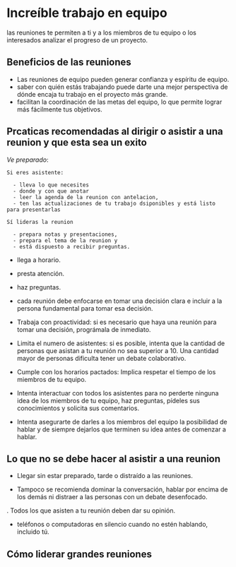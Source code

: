 # Increíble trabajo en equipo

las reuniones te permiten a ti y a los miembros de tu equipo o los interesados analizar el progreso de un proyecto.

## Beneficios de las reuniones

- Las reuniones de equipo pueden generar confianza y espíritu de equipo.
- saber con quién estás trabajando puede darte una mejor perspectiva de dónde encaja tu trabajo en el proyecto más grande.
- facilitan la coordinación de las metas del equipo, lo que permite lograr más fácilmente tus objetivos.

## Prcaticas recomendadas al dirigir o asistir a una reunion y que esta sea un exito

*Ve preparado*:

    Si eres asistente:

      - lleva lo que necesites
      - donde y con que anotar
      - leer la agenda de la reunion con antelacion,
      - ten las actualizaciones de tu trabajo dsiponibles y está listo para presentarlas
    
    Sí lideras la reunion

      - prepara notas y presentaciones,
      - prepara el tema de la reunion y
      - está dispuesto a recibir preguntas.

- llega a horario.

- presta atención.

- haz preguntas.

- cada reunión debe enfocarse en tomar una decisión clara e incluir a la persona fundamental para tomar esa decisión.

- Trabaja con proactividad: si es necesario que haya una reunión para tomar una decisión, prográmala de inmediato.

- Limita el numero de asistentes:  si es posible, intenta que la cantidad de personas que asistan a tu reunión no sea
  superior a 10. Una cantidad mayor de personas dificulta tener un debate colaborativo.

- Cumple con los horarios pactados: Implica respetar el tiempo de los miembros de tu equipo.

- Intenta interactuar con todos los asistentes para no perderte ninguna idea de los miembros de tu equipo, haz preguntas,
  pídeles sus conocimientos y solicita sus comentarios.

- Intenta asegurarte de darles a los miembros del equipo la posibilidad de hablar y de siempre dejarlos que terminen su
  idea antes de comenzar a hablar.

## Lo que no se debe hacer al asistir a una reunion

- Llegar sin estar preparado, tarde o distraído a las reuniones.

- Tampoco se recomienda dominar la conversación, hablar por encima de los demás ni distraer a las personas con un debate
desenfocado.

. Todos los que asisten a tu reunión deben dar su opinión.

- teléfonos o computadoras en silencio cuando no estén hablando, incluido tú.

## Cómo liderar grandes reuniones


